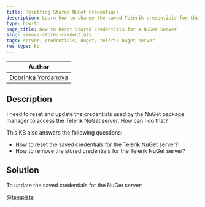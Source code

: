 ```yaml
---
title: Resetting Stored NuGet Credentials
description: Learn how to change the saved Telerik credentials for the Telerik Nuget server.
type: how-to
page_title: How to Reset Stored Credentials for a NuGet Server
slug: remove-stored-credentials
tags: server, credentials, nuget, telerik nuget server
res_type: kb
---
```


| Author |
| ---- |
| [Dobrinka Yordanova](https://www.telerik.com/blogs/author/dobrinka-yordanova) |

## Description

I need to reset and update the credentials used by the NuGet package manager to access the Telerik NuGet server. How can I do that?

This KB also answers the following questions:
* How to reset the saved credentials for the Telerik NuGet server?
* How to remove the stored credentials for the Telerik NuGet server?

## Solution

To update the saved credentials for the NuGet server:

@[template](/_contentTemplates/common/nuget.md#reset-store-credentials)